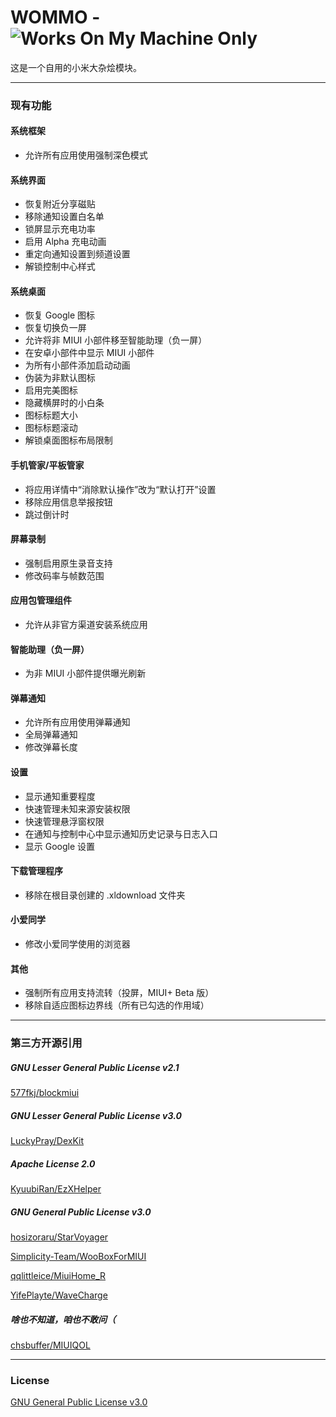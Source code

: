 # WOMMO - <img alt="Works On My Machine Only" src="https://img.shields.io/badge/Works%20On-My%20Machine%20Only-brightgreen">

这是一个自用的小米大杂烩模块。

---

### 现有功能

#### 系统框架

- 允许所有应用使用强制深色模式

#### 系统界面

- 恢复附近分享磁贴
- 移除通知设置白名单
- 锁屏显示充电功率
- 启用 Alpha 充电动画
- 重定向通知设置到频道设置
- 解锁控制中心样式

#### 系统桌面

- 恢复 Google 图标
- 恢复切换负一屏
- 允许将非 MIUI 小部件移至智能助理（负一屏）
- 在安卓小部件中显示 MIUI 小部件
- 为所有小部件添加启动动画
- 伪装为非默认图标
- 启用完美图标
- 隐藏横屏时的小白条
- 图标标题大小
- 图标标题滚动
- 解锁桌面图标布局限制

#### 手机管家/平板管家

- 将应用详情中“消除默认操作”改为“默认打开”设置
- 移除应用信息举报按钮
- 跳过倒计时

#### 屏幕录制

- 强制启用原生录音支持
- 修改码率与帧数范围

#### 应用包管理组件

- 允许从非官方渠道安装系统应用

#### 智能助理（负一屏）

- 为非 MIUI 小部件提供曝光刷新

#### 弹幕通知

- 允许所有应用使用弹幕通知
- 全局弹幕通知
- 修改弹幕长度

#### 设置

- 显示通知重要程度
- 快速管理未知来源安装权限
- 快速管理悬浮窗权限
- 在通知与控制中心中显示通知历史记录与日志入口
- 显示 Google 设置

#### 下载管理程序

- 移除在根目录创建的 .xldownload 文件夹

#### 小爱同学

- 修改小爱同学使用的浏览器

#### 其他

- 强制所有应用支持流转（投屏，MIUI+ Beta 版）
- 移除自适应图标边界线（所有已勾选的作用域）

---

### 第三方开源引用

##### GNU Lesser General Public License v2.1

[577fkj/blockmiui](https://github.com/577fkj/blockmiui)

##### GNU Lesser General Public License v3.0

[LuckyPray/DexKit](https://github.com/LuckyPray/DexKit)

##### Apache License 2.0

[KyuubiRan/EzXHelper](https://github.com/KyuubiRan/EzXHelper)

##### GNU General Public License v3.0

[hosizoraru/StarVoyager](https://github.com/hosizoraru/StarVoyager)

[Simplicity-Team/WooBoxForMIUI](https://github.com/Simplicity-Team/WooBoxForMIUI)

[qqlittleice/MiuiHome_R](https://github.com/qqlittleice/MiuiHome_R)

[YifePlayte/WaveCharge](https://github.com/YifePlayte/WaveCharge)

##### 啥也不知道，咱也不敢问（

[chsbuffer/MIUIQOL](https://github.com/chsbuffer/MIUIQOL)

---

### License

[GNU General Public License v3.0](https://github.com/YifePlayte/WOMMO/blob/main/LICENSE)
